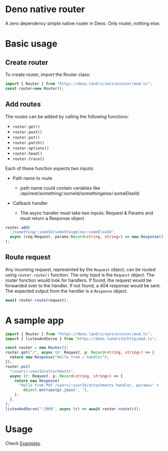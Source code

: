 # Deno native router
A zero dependency simple native router in Deno. Only router, nothing else.

# Basic usage

## Create router

To create router, import the Router class:

```ts
import { Router } from "https://deno.land/x/nativerouter/mod.ts";
const router=new Router();
```

## Add routes
The routes can be added by calling the following functions: 
- ```router.get()``` 
- ```router.post()``` 
- ```router.put()```
- ```router.patch()```
- ```router.options()```
- ```router.head()``` 
- ```router.trace()```

Each of these function expects two inputs:
- Path name to route
  - path name could contain variables like /api/rest/something/:someId/somethingelse/:someElseId)

- Callback handler
  - The async handler must take two inputs: Request & Params and must return a Response object
```ts
router.add(
  '/something/:someId/somethingelse/:someElseId', 
  async (req:Request, params:Record<string, string>) => new Response()
);
```

## Route request
Any incoming request, represented by the ```Request``` object, can be routed using ```router.route()``` function. The only input is the ```Request``` object. The router function would look for handlers. If found, the request would be forwarded over to the handler. If not found, a 404 response would be sent. The expected output from the handler is a ```Response``` object.

```ts
await router.route(request);
```

# A sample app
```ts
import { Router } from "https://deno.land/x/nativerouter/mod.ts";
import { listenAndServe } from "https://deno.land/std/http/mod.ts";

const router = new Router();
router.get("/", async (r: Request, p: Record<string, string>) => {
  return new Response("Hello from / handler");
});
router.put(
  "/users/:userId/attachments",
  async (r: Request, p: Record<string, string>) => {
    return new Response(
      "Hello from PUT /users/:userId/attachments handler, params=" +
        Object.entries(p).join(", "),
    );
  },
);
listenAndServe(":3000", async (r) => await router.route(r));
```
# Usage
Check [Examples](./example.ts).
